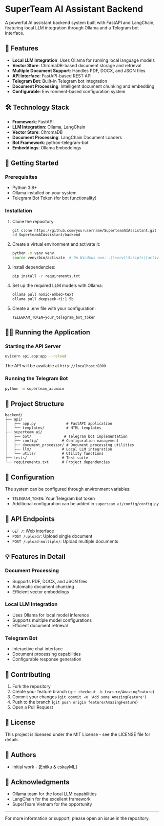 # SuperTeam AI Assistant Backend

A powerful AI assistant backend system built with FastAPI and LangChain, featuring local LLM integration through Ollama and a Telegram bot interface.

## 🌟 Features

- **Local LLM Integration**: Uses Ollama for running local language models
- **Vector Store**: ChromaDB-based document storage and retrieval
- **Multiple Document Support**: Handles PDF, DOCX, and JSON files
- **API Interface**: FastAPI-based REST API
- **Telegram Bot**: Built-in Telegram bot integration
- **Document Processing**: Intelligent document chunking and embedding
- **Configurable**: Environment-based configuration system

## 🛠️ Technology Stack

- **Framework**: FastAPI
- **LLM Integration**: Ollama, LangChain
- **Vector Store**: ChromaDB
- **Document Processing**: LangChain Document Loaders
- **Bot Framework**: python-telegram-bot
- **Embeddings**: Ollama Embeddings

## 🚀 Getting Started

### Prerequisites

- Python 3.8+
- Ollama installed on your system
- Telegram Bot Token (for bot functionality)

### Installation

1. Clone the repository:
   ```bash
   git clone https://github.com/yourusername/SuperteamAIAssistant.git
   cd SuperteamAIAssistant/backend
   ```

2. Create a virtual environment and activate it:
   ```bash
   python -m venv venv
   source venv/bin/activate  # On Windows use: .\\venv\\Scripts\\activate
   ```

3. Install dependencies:
   ```bash
   pip install -r requirements.txt
   ```

4. Set up the required LLM models with Ollama:
   ```bash
   ollama pull nomic-embed-text
   ollama pull deepseek-r1:1.5b
   ```

5. Create a .env file with your configuration:
   ```env
   TELEGRAM_TOKEN=your_telegram_bot_token
   ```

## 🏃‍♂️ Running the Application

### Starting the API Server

```bash
uvicorn api.app:app --reload
```

The API will be available at `http://localhost:8000`

### Running the Telegram Bot

```bash
python -m superteam_ai.main
```

## 📁 Project Structure

```
backend/
├── api/
│   ├── app.py              # FastAPI application
│   └── templates/          # HTML templates
├── superteam_ai/
│   ├── bot/               # Telegram bot implementation
│   ├── config/           # Configuration management
│   ├── document_processor/ # Document processing utilities
│   ├── llm/              # Local LLM integration
│   └── utils/            # Utility functions
├── tests/                # Test suite
└── requirements.txt      # Project dependencies
```

## 🔧 Configuration

The system can be configured through environment variables:

- `TELEGRAM_TOKEN`: Your Telegram bot token
- Additional configuration can be added in `superteam_ai/config/config.py`

## 🚀 API Endpoints

- `GET /`: Web interface
- `POST /upload/`: Upload single document
- `POST /upload-multiple/`: Upload multiple documents

## 💡 Features in Detail

### Document Processing
- Supports PDF, DOCX, and JSON files
- Automatic document chunking
- Efficient vector embeddings

### Local LLM Integration
- Uses Ollama for local model inference
- Supports multiple model configurations
- Efficient document retrieval

### Telegram Bot
- Interactive chat interface
- Document processing capabilities
- Configurable response generation

## 🤝 Contributing

1. Fork the repository
2. Create your feature branch (`git checkout -b feature/AmazingFeature`)
3. Commit your changes (`git commit -m 'Add some AmazingFeature'`)
4. Push to the branch (`git push origin feature/AmazingFeature`)
5. Open a Pull Request

## 📝 License

This project is licensed under the MIT License - see the LICENSE file for details

## 👥 Authors

- Initial work - [Eniiku & eskayML]

## 🙏 Acknowledgments

- Ollama team for the local LLM capabilities
- LangChain for the excellent framework
- SuperTeam Vietnam for the opportunity

---

For more information or support, please open an issue in the repository.